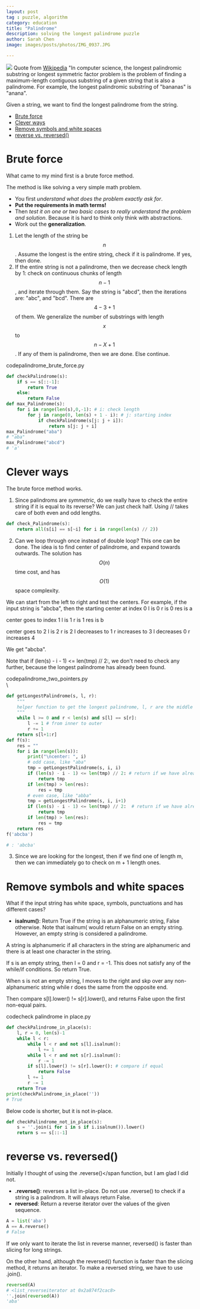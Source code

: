 ```yaml
---
layout: post
tag : puzzle, algorithm
category: education
title: "Palindrome"
description: solving the longest palindrome puzzle
author: Sarah Chen
image: images/posts/photos/IMG_0937.JPG

---
```

![](../images/posts/xi.jpg)
Quote from [Wikipedia](https://en.wikipedia.org/wiki/Longest_palindromic_substring#:~:text=In%20computer%20science%2C%20the%20longest,bananas%22%20is%20%22anana%22.) "In computer science, the longest palindromic substring or longest symmetric factor problem is the problem of finding a maximum-length contiguous substring of a given string that is also a palindrome. For example, the longest palindromic substring of "bananas" is "anana".

Given a string, we want to find the longest palindrome from the string. 
- [Brute force](#brute-force)
- [Clever ways](#clever-ways)
- [Remove symbols and white spaces](#remove-symbols-and-white-spaces)
- [reverse vs. reversed()](#reverse-vs-reversed)

# Brute force
What came to my mind first is a brute force method.  

The method is like solving a very simple math problem.  
* You first _understand what does the problem exactly ask for_.
* **Put the requirements in math terms!**  
* Then _test it on one or two basic cases to really understand the problem and solution_.  Because it is hard to think only think with abstractions.  
* Work out the **generalization**. 

1. Let the length of the string be $$n$$.  Assume the longest is the entire string, check if it is palindrome. If yes, then done. 
2. If the entire string is not a palindrome, then we decrease check length by 1:  check on continuous chunks of length $$n-1$$, and iterate through them. Say the string is "abcd", then the iterations are: "abc", and "bcd". There are $$4-3+1$$ of them. We generalize the number of substrings with length $$x$$ to $$n - X +1$$.  If any of them is palindrome, then we are done.  Else continue. 

<div class="code-head"><span>code</span>palindrome_brute_force.py</div>

```py
def checkPalindrome(s):
    if s == s[::-1]:
        return True
    else:
        return False
def max_Palindrome(s):
    for i in range(len(s),0,-1): # i: check length
        for j in range(0, len(s) + 1 - i): # j: starting index
            if checkPalindrome(s[j: j + i]):
                return s[j: j + i]
max_Palindrome("aba")
# "aba"
max_Palindrome("abcd")
# 'a'
```

# Clever ways

The brute force method works.   
1. Since palindroms are *symmetric*, do we really have to check the entire string if it is equal to its reverse?  We can just check half.  Using <span class="coding">//</span> takes care of both even and odd lengths.  
   
```python
def check_Palindrome(s):
    return all(s[i] == s[~i] for i in range(len(s) // 2))
```
2. Can we loop through once instead of double loop?
This one can be done.  The idea is to find center of palindrome, and expand towards outwards.  The solution has $$O(n)$$ time cost, and has $$O(1)$$ space complexity. 

We can start from the left to right and test the centers.  For example, if the input string is "abcba", then
the starting center at index 0
l is  0
r is  0
res is a

center goes to index 1
l is  1
r is  1
res is b

center goes to 2
l is  2
r is  2
l decreases to  1
r increases to  3
l decreases 0
r increases 4

We get "abcba".

Note that <span class="coding">if (len(s) - i - 1) <= len(tmp) // 2:</span>, we don't need to check any further, because the longest palindrome has already been found. 

<div class="code-head"><span>code</span>palindrome_two_pointers.py</div>\

```py
def getLongestPalindrome(s, l, r):
    """
    helper function to get the longest palindrome, l, r are the middle indexes  
    """ 
    while l >= 0 and r < len(s) and s[l] == s[r]:
        l -= 1 # from inner to outer
        r += 1
    return s[l+1:r]
def f(s):
    res = ""
    for i in range(len(s)):
        print("\ncenter: ", i)
        # odd case, like "aba"
        tmp = getLongestPalindrome(s, i, i)
        if (len(s) - i - 1) <= len(tmp) // 2: # return if we have already found the longest palindrome
            return tmp
        if len(tmp) > len(res):
            res = tmp
        # even case, like "abba"
        tmp = getLongestPalindrome(s, i, i+1)
        if (len(s) - i - 1) <= len(tmp) // 2:  # return if we have already found the longest palindrome
            return tmp
        if len(tmp) > len(res):
            res = tmp
    return res
f('abcba') 

# : 'abcba'
```
3. Since we are looking for the longest, then if we find one of length m, then we can immediately go to check on m + 1 length ones.  

# Remove symbols and white spaces

What if the input string has white space, symbols, punctuations and has different cases? 
* **isalnum()**: Return True if the string is an alphanumeric string, False otherwise.  Note that <span class="coding">isalnum(</span> would return False on an empty string.   However, an empty string is considered a palindrome. 

A string is alphanumeric if all characters in the string are alphanumeric and there is at least one character in the string.

If s is an empty string, then l = 0 and r = -1.  This does not satisfy any of the while/if conditions.  So return <span class="coding">True</span>.

When s is not an empty string, l moves to the right and skp over any non-alphanumeric string while r does the same from the opposite end. 

Then compare <span class="coding">s[l].lower() != s[r].lower()</span>, and returns False upon the first non-equal pairs.   

<div class="code-head"><span>code</span>check palindrome in place.py</div>

```py
def checkPalindrome_in_place(s):
    l, r = 0, len(s)-1
    while l < r:
        while l < r and not s[l].isalnum():
            l += 1
        while l < r and not s[r].isalnum():
            r -= 1
        if s[l].lower() != s[r].lower(): # compare if equal
            return False
        l += 1
        r -= 1
    return True
print(checkPalindrome_in_place(''))
# True
```

Below code is shorter, but it is not in-place. 

```python
def checkPalindrome_not_in_place(s):
    s = ''.join(i for i in s if i.isalnum()).lower()
    return s == s[::-1]
```
# reverse vs. reversed()
Initially I thought of using the <span class="coding">.reverse()</span function, but I am glad I did not. 

* **<span class="coding">.reverse()</span>**: reverses a list in-place.   Do not use <span class="coding">.reverse()</span> to check if a string is a palindrom.  It will always return False.  
* **<span class="coding">reversed</span>**: Return a reverse iterator over the values of the given sequence. 
  
```python
A = list('aba')
A == A.reverse()
# False
```

If we only want to iterate the list in reverse manner, reversed() is faster than slicing for long strings.   

On the other hand, although the reversed() function is faster than the slicing method, it returns an iterator. To make a reversed string, we have to use .join().

```python
reversed(A)
# <list_reverseiterator at 0x2a874f2cac8>
''.join(reversed(A))
'aba'
```
